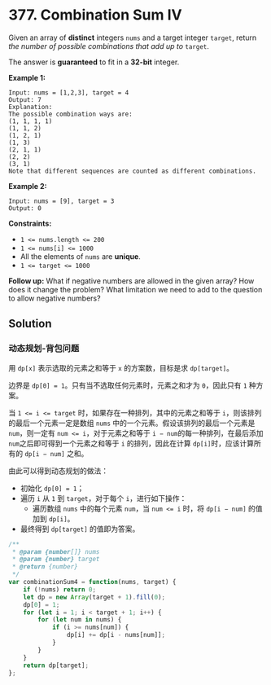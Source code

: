 # 377. Combination Sum IV

Given an array of **distinct** integers `nums` and a target integer `target`, return *the number of possible combinations that add up to* `target`.

The answer is **guaranteed** to fit in a **32-bit** integer.

 

**Example 1:**

```
Input: nums = [1,2,3], target = 4
Output: 7
Explanation:
The possible combination ways are:
(1, 1, 1, 1)
(1, 1, 2)
(1, 2, 1)
(1, 3)
(2, 1, 1)
(2, 2)
(3, 1)
Note that different sequences are counted as different combinations.
```

**Example 2:**

```
Input: nums = [9], target = 3
Output: 0
```

 

**Constraints:**

- `1 <= nums.length <= 200`
- `1 <= nums[i] <= 1000`
- All the elements of `nums` are **unique**.
- `1 <= target <= 1000`

 

**Follow up:** What if negative numbers are allowed in  the given array? How does it change the problem? What limitation we need to add to the question to allow negative numbers?

## Solution

### 动态规划-背包问题

用 `dp[x]` 表示选取的元素之和等于 `x` 的方案数，目标是求 `dp[target]`。

边界是 `dp[0] = 1`。只有当不选取任何元素时，元素之和才为 `0`，因此只有 `1` 种方案。

当 `1 <= i <= target` 时，如果存在一种排列，其中的元素之和等于 `i`，则该排列的最后一个元素一定是数组 `nums` 中的一个元素。假设该排列的最后一个元素是 `num`，则一定有 `num <= i`，对于元素之和等于 `i − num`的每一种排列，在最后添加 `num`之后即可得到一个元素之和等于 `i` 的排列，因此在计算 `dp[i]`时，应该计算所有的 `dp[i − num]` 之和。

由此可以得到动态规划的做法：

- 初始化 `dp[0] = 1`；
- 遍历 `i` 从 `1` 到 `target`，对于每个 `i`，进行如下操作：
    - 遍历数组 `nums` 中的每个元素 `num`，当 `num <= i` 时，将 `dp[i − num]` 的值加到 `dp[i]`。
- 最终得到 `dp[target]` 的值即为答案。

```js
/**
 * @param {number[]} nums
 * @param {number} target
 * @return {number}
 */
var combinationSum4 = function(nums, target) {
    if (!nums) return 0;
    let dp = new Array(target + 1).fill(0);
    dp[0] = 1;
    for (let i = 1; i < target + 1; i++) {
        for (let num in nums) {
            if (i >= nums[num]) {
                dp[i] += dp[i - nums[num]];
            }
        }
    }
    return dp[target];
};
```

